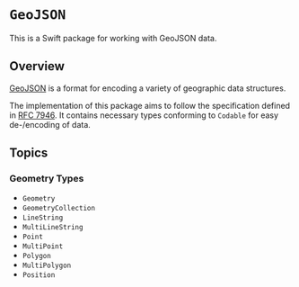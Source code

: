 # ``GeoJSON``

This is a Swift package for working with GeoJSON data. 

## Overview

[GeoJSON](https://geojson.org) is a format for encoding a variety of geographic data structures. 

The implementation of this package aims to follow the specification defined in [RFC 7946](https://tools.ietf.org/html/rfc7946).
It contains necessary types conforming to `Codable` for easy de-/encoding of data.

## Topics

### Geometry Types

- ``Geometry``
- ``GeometryCollection``
- ``LineString``
- ``MultiLineString``
- ``Point``
- ``MultiPoint``
- ``Polygon``
- ``MultiPolygon``
- ``Position``
